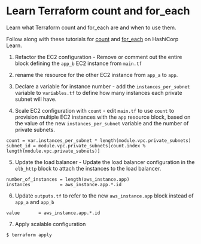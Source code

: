 # Learn Terraform count and for_each

Learn what Terraform count and for_each are and when to use them.

Follow along with these tutorials for
[count](https://learn.hashicorp.com/tutorials/terraform/count) and
[for_each](https://learn.hashicorp.com/tutorials/terraform/for-each) on
HashiCorp Learn.


1. Refactor the EC2 configuration - Remove or comment out the entire block defining the `app_b` EC2 instance from `main.tf`

2. rename the resource for the other EC2 instance from `app_a` to `app`.

3. Declare a variable for instance number - add the `instances_per_subnet` variable to `variables.tf` to define how many instances each private subnet will have.

4. Scale EC2 configuration with `count` - edit `main.tf` to use `count` to provision multiple EC2 instances with the `app` resource block, based on the value of the new `instances_per_subnet` variable and the number of private subnets.

```
count = var.instances_per_subnet * length(module.vpc.private_subnets)
subnet_id = module.vpc.private_subnets[count.index % length(module.vpc.private_subnets)]
```

5. Update the load balancer - Update the load balancer configuration in the `elb_http` block to attach the instances to the load balancer.

```
number_of_instances = length(aws_instance.app)
instances           = aws_instance.app.*.id
```

6. Update `outputs.tf` to refer to the new `aws_instance.app` block instead of `app_a` and `app_b`

```
value       = aws_instance.app.*.id
```

7. Apply scalable configuration
```
$ terraform apply
```